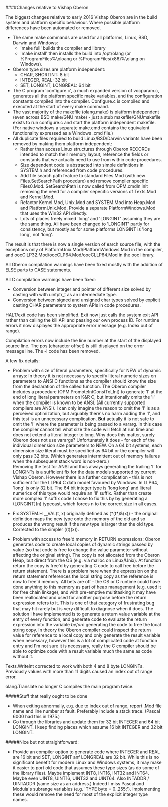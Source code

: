 ####Changes relative to Vishap Oberon

The biggest changes relative to early 2016 Vishap Oberon are in the build system and platform specific behaviour. Where possible platform differences have been automated or removed.

 - The same make commands are used for all platforms, Linux, BSD, Darwin and Windows:
   - 'make full' builds the compiler and library
   - 'make install' then installs the build into /opt/olang (or %ProgramFiles%\oloang or %ProgramFiles(x86)%\olang on Windows).
 - Oberon type sizes are platform independent:
   - CHAR, SHORTINT: 8 bit
   - INTEGER, REAL: 32 bit
   - SET, LONGINT, LONGREAL: 64 bit
 - The C program 'configure.c', a much expanded version of vocparam.c, generates all the platform specific make variables, and the configuration constants compiled into the compiler. Configure.c is compiled and executed at the start of every make command.
 - The vast majority of the makefile (olang.make) is platform independent (even across BSD make/GNU make) - just a stub makefile/GNUmakefile exists to run configure.c and start the platform independent makefile. (For native windows a separate make.cmd contains the equivalent functionality expressed as a Windows .cmd file.)
 - All duplicate files required to build Linux/BSD/Darwin variants have been removed by making them platform independent:
   - Rather than access Linux structures through Oberon RECORDs intended to match their memory layout, reference the
     fields or constants that we actually need to use from within code procedures.
   - Size dependent code is abstracted into simple definitions in SYSTEM.h and referenced from code procedures.
   - Add file search path feature to standard Files.Mod (with new Files.SetSearchPath procedure) and remove compiler
     specific Files0.Mod. SetSearchPath is now called from OPM.cmdln init removing the need for a compiler sepecific versions of Texts.Mod and Kernel.Mod.
   - Refactor Kernel.Mod, Unix.Mod and SYSTEM.Mod into Heap.Mod and PlatformUnix.Mod. Provide a separate PlatformWindows.Mod that uses the Win32 API directly.
   - Lots of places freely mixed 'long' and 'LONGINT' assuming they are the same thing. All have been changed to 'LONGINT' partly for consistency, but mostly as for some platforms LONGINT is 'long long', not 'long'.

The result is that there is now a single version of earch source file, with the exceptions only of PlatformUnix.Mod/PlatformWindows.Mod in the compiler, and oocCILP32.Mod/oocCLP64.Mod/oocCLLP64.Mod in the ooc library.

All Oberon compilation warnings have been fixed mostly with the addition of ELSE parts to CASE statements.

All C compilation warnings have been fixed:
 - Conversion between integer and pointer of different size solved by casting with with uintptr_t as an intermediate type.
 - Conversion between signed and unsigned char types solved by explicit casting CHAR parameters to system APIs in code procedures.

HALT/exit code has been simplified. Exit now just calls the system exit API rather than calling the kill API and passing our own process ID. For runtime errors it now displayes the appropriate error message (e.g. Index out of range).

Compilation errors now include the line number at the start of the displayed source line. The pos (character offset) is still displayed on the error message line. The -l code has been removed. 

A few fix details:

 - Problem with size of literal parameters, specifically for NEW of dynamic arrays: In theory it is not necessary to specify literal numeric sizes on parameters to ANSI C functions as the compiler should know the size from the declaration of the called function. 
The Oberon compiler includes a procedure (OPM.PromoteIntConstToLInt) to generate 'l' at the end of long literal parameters on K&R C, but intentionally omits the 'l' when the compiler is known to be ANSI. (All currently supported compilers are ANSI). 
I can only imagine the reason to omit the 'l' is as a perceived optimization, but arguably there's no harm adding the 'l', and this test is an unnecessary complication.
**But** actually it is not safe to omit the 'l' where the parameter is being passed to a vararg. In this case the compiler cannot tell what size the code will fetch at run time and does not extend a literal integer to long. 
Why does this matter, surely Oberon does not use varargs? 
Unfortunately it does - for each of the individual dimension size parameters to NEW. On a 64 bit systems, each dimension size literal must be specified as 64 bit or the compiler will only pass 32 bits. (Which generates intermittent out of memory failures when the subsequent stack word is non-zero.)  
Removing the test for ANSI and thus always generating the trailing 'l' for LONGINTs is a sufficient fix for the data models supported by current Vishap Oberon. 
However there is a further complication - this is not sufficient for the LLP64 C data model favoured by Windows. In LLP64, 'long' is only 32 bit. The 64 bit integer type is  'long long' and literal numerics of this type would require an 'll' suffix. 
Rather than create more complex 'l' suffix code I chose to fix this by by generating a (LONGINT)(n) typecast, which forces n to the correct size in all cases.

 - Fix SYSTEM.H __VAL(t, x) originally defined as (\*(t\*)&(x)) - the original definition maps the new type onto the memory of the old and so produces the wrong result if the new type is larger than the old type. Corrected to the simpler ((t)(x)).

 - Problem with access to free'd memory in RETURN expressions: Oberon generates code to create local copies of dynamic strings passed by value (so that code is free to change the value parameter without affecting the original string). 
The copy is not allocated from the Oberon Heap, but direct from the OS (e.g. via malloc on Linux/Unix). At function return the copy is free'd by generating C code to call free before the return statement. 
There is a problem here when the expression on the return statement references the local string copy as the reference is now to free'd memory. 
All bets are off - the OS or C runtime could have done anything to this memory as part of heap management (e.g. used it for free chain linkage), and with pre-emptive multitasking it may have been reallocated and used for another purpose before the return expression refers to it. 
This is one of that category of frustrating bug that may hit rarely but is very difficult to diagnose when it does. 
The solution I have implemented is to generate a return value variable at the entry of every function, and generate code to evaluate the return expression into the variable *before* generating the code to free the local string copy. 
In theory the Oberon compiler could inspect the return value for reference to a local copy and only generate the result variable when necessary, however this is a lot of complicated code at function entry and I'm not sure it is necessary, really the C compiler should be able to optimize code with a result variable much the same as code without it.

Texts.WriteInt corrected to work with both 4 and 8 byte LONGINTs. Previously values with more than 11 digits caused an index out of range error.

olang.Translate no longer C compiles the main program twice.

#####Stuff that really ought to be done

 - When exiting abnormally, e.g. due to index out of range, report .Mod file name and line number at fault. Preferably include a stack trace. (Pascal 6000 had this in 1975.)
 - Go through the libraries and update them for 32 bit INTEGER and 64 bit LONGINT. I keep finding places which assume 16 bit INTEGER and 32 bit LONGINT.

#####Nice but not straightforward:
 
 - Provide an compiler option to generate code where INTEGER and REAL are 16 bit and SET, LONGINT anf LONGREAL are 32 bit. While this is no significant benefit for modern Linux and Windows systems, it may make it easier to port old code that assumes these type sizes (as do some of the library files). Maybe implement INT8, INT16, INT32 and INT64. Maybe even UINT8, UINT16, UINT32 and UINT64. Also INTADDR / UINTADDR (same size as an address.) Indeed I miss Pascal and Modula's subrange variables (e.g. 'TYPE byte = 0..255;'). Implementing these would remove the need for most of the explicit integer type names.
 
